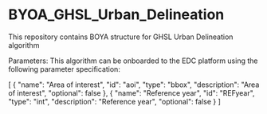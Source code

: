 # BYOA_GHSL_Urban_Delineation

This repository contains BOYA structure for GHSL Urban Delineation algorithm

Parameters:
This algorithm can be onboarded to the EDC platform using the following parameter specification:

[
    {
        "name": "Area of interest",
        "id": "aoi",
        "type": "bbox",
        "description": "Area of interest",
        "optional": false
    },
    {
        "name": "Reference year",
        "id": "REFyear",
        "type": "int",
        "description": "Reference year",
        "optional": false
    }
]
